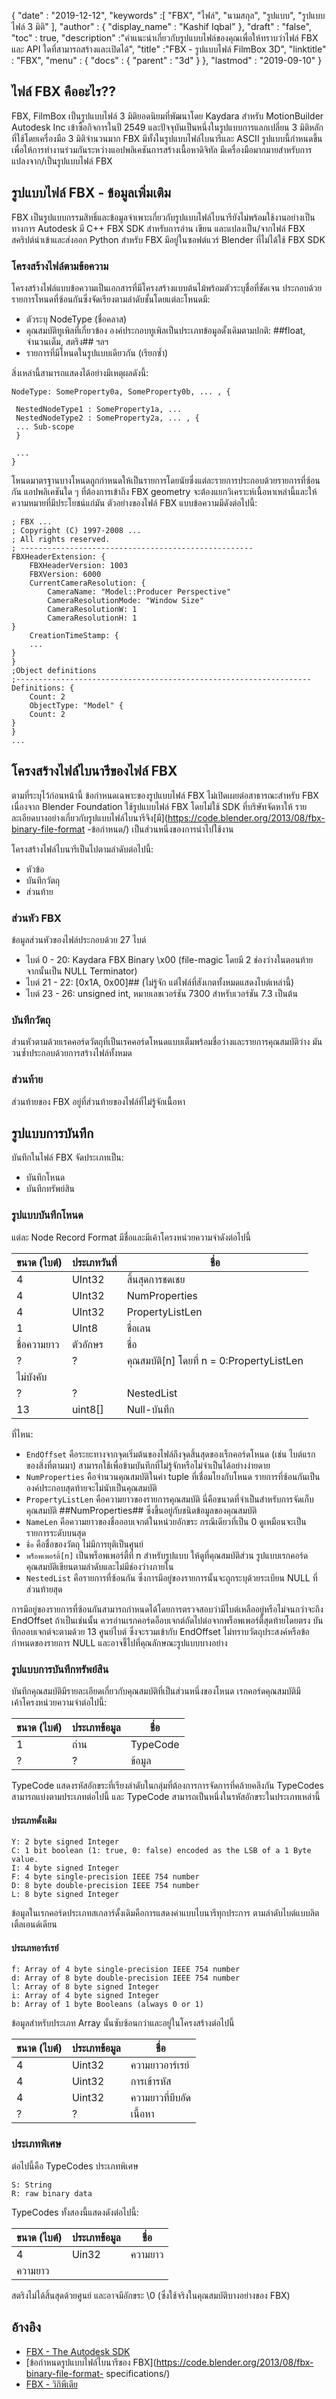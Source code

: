 {
  "date" : "2019-12-12",
  "keywords" :[ "FBX", "ไฟล์", "นามสกุล", "รูปแบบ", "รูปแบบไฟล์ 3 มิติ" ],
  "author" : {
    "display_name" : "Kashif Iqbal"
},
  "draft" : "false",
  "toc" : true,
  "description" :"คำแนะนำเกี่ยวกับรูปแบบไฟล์ของคุณเพื่อให้ทราบว่าไฟล์ FBX และ API ใดที่สามารถสร้างและเปิดได้",
  "title" :"FBX - รูปแบบไฟล์ FilmBox 3D",
  "linktitle" : "FBX",
  "menu" : {
    "docs" : {
      "parent" : "3d"
}
},
  "lastmod" : "2019-09-10"
}

## ไฟล์ FBX คืออะไร??

FBX, FilmBox เป็นรูปแบบไฟล์ 3 มิติยอดนิยมที่พัฒนาโดย Kaydara สำหรับ MotionBuilder Autodesk Inc เข้าซื้อกิจการในปี 2549 และปัจจุบันเป็นหนึ่งในรูปแบบการแลกเปลี่ยน 3 มิติหลักที่ใช้โดยเครื่องมือ 3 มิติจำนวนมาก FBX มีทั้งในรูปแบบไฟล์ไบนารีและ ASCII รูปแบบนี้กำหนดขึ้นเพื่อให้การทำงานร่วมกันระหว่างแอปพลิเคชันการสร้างเนื้อหาดิจิทัล มีเครื่องมือมากมายสำหรับการแปลงจาก/เป็นรูปแบบไฟล์ FBX

## รูปแบบไฟล์ FBX - ข้อมูลเพิ่มเติม

FBX เป็นรูปแบบกรรมสิทธิ์และข้อมูลจำเพาะเกี่ยวกับรูปแบบไฟล์ไบนารียังไม่พร้อมใช้งานอย่างเป็นทางการ Autodesk มี C++ FBX SDK สำหรับการอ่าน เขียน และแปลงเป็น/จากไฟล์ FBX สคริปต์นำเข้าและส่งออก Python สำหรับ FBX มีอยู่ในซอฟต์แวร์ Blender ที่ไม่ได้ใช้ FBX SDK

### โครงสร้างไฟล์ตามข้อความ

โครงสร้างไฟล์แบบข้อความเป็นเอกสารที่มีโครงสร้างแบบต้นไม้พร้อมตัวระบุชื่อที่ชัดเจน ประกอบด้วยรายการโหนดที่ซ้อนกันซึ่งจัดเรียงตามลำดับชั้นโดยแต่ละโหนดมี:

* ตัวระบุ NodeType (ชื่อคลาส)
* คุณสมบัติทูเพิลที่เกี่ยวข้อง องค์ประกอบทูเพิลเป็นประเภทข้อมูลดั้งเดิมตามปกติ: ##float, จำนวนเต็ม, สตริง## ฯลฯ
* รายการที่มีโหนดในรูปแบบเดียวกัน (เรียกซ้ำ)

สิ่งเหล่านี้สามารถแสดงได้อย่างมีเหตุผลดังนี้:

```
NodeType: SomeProperty0a, SomeProperty0b, ... , {

 NestedNodeType1 : SomeProperty1a, ...
 NestedNodeType2 : SomeProperty2a, ... , {
 ... Sub-scope
 }

 ...
}
```

โหนดมาตรฐานบางโหนดถูกกำหนดให้เป็นรายการโดยนัยซึ่งแต่ละรายการประกอบด้วยรายการที่ซ้อนกัน แอปพลิเคชันใด ๆ ที่ต้องการเข้าถึง FBX geometry จะต้องแยกวิเคราะห์เนื้อหาเหล่านี้และให้ความหมายที่มีประโยชน์แก่มัน ตัวอย่างของไฟล์ FBX แบบข้อความมีดังต่อไปนี้:

```
; FBX ...
; Copyright (C) 1997-2008 ...
; All rights reserved.
; ----------------------------------------------------
FBXHeaderExtension: {
    FBXHeaderVersion: 1003
    FBXVersion: 6000
    CurrentCameraResolution: {
        CameraName: "Model::Producer Perspective"
        CameraResolutionMode: "Window Size"
        CameraResolutionW: 1
        CameraResolutionH: 1
}
    CreationTimeStamp: {
    ...
}
}
;Object definitions
;------------------------------------------------------------------
Definitions: {
    Count: 2
    ObjectType: "Model" {
    Count: 2
}
}
...
```

## โครงสร้างไฟล์ไบนารีของไฟล์ FBX

ตามที่ระบุไว้ก่อนหน้านี้ ข้อกำหนดเฉพาะของรูปแบบไฟล์ FBX ไม่เปิดเผยต่อสาธารณะสำหรับ FBX เนื่องจาก Blender Foundation ใช้รูปแบบไฟล์ FBX โดยไม่ใช้ SDK ที่บริษัทจัดหาให้ รายละเอียดบางอย่างเกี่ยวกับรูปแบบไฟล์ไบนารีจึง[มี](https://code.blender.org/2013/08/fbx-binary-file-format -ข้อกำหนด/) เป็นส่วนหนึ่งของการนำไปใช้งาน

โครงสร้างไฟล์ไบนารีเป็นไปตามลำดับต่อไปนี้:

* หัวข้อ
* บันทึกวัตถุ
* ส่วนท้าย

### ส่วนหัว FBX

ข้อมูลส่วนหัวของไฟล์ประกอบด้วย 27 ไบต์

* ไบต์ 0 - 20: Kaydara FBX Binary \x00 (file-magic โดยมี 2 ช่องว่างในตอนท้าย จากนั้นเป็น NULL Terminator)
* ไบต์ 21 - 22: [0x1A, 0x00]## (ไม่รู้จัก แต่ไฟล์ที่สังเกตทั้งหมดแสดงไบต์เหล่านี้)
* ไบต์ 23 - 26: unsigned int, หมายเลขเวอร์ชัน 7300 สำหรับเวอร์ชัน 7.3 เป็นต้น

### บันทึกวัตถุ ###

ส่วนหัวตามด้วยเรคคอร์ดวัตถุที่เป็นเรคคอร์ดโหนดแบบเต็มพร้อมชื่อว่างและรายการคุณสมบัติว่าง มันวนซ้ำประกอบด้วยการสร้างไฟล์ทั้งหมด

### ส่วนท้าย ###

ส่วนท้ายของ FBX อยู่ที่ส่วนท้ายของไฟล์ที่ไม่รู้จักเนื้อหา

## รูปแบบการบันทึก ##

บันทึกในไฟล์ FBX จัดประเภทเป็น:

* บันทึกโหนด
* บันทึกทรัพย์สิน

### รูปแบบบันทึกโหนด ###

แต่ละ Node Record Format มีชื่อและมีเค้าโครงหน่วยความจำดังต่อไปนี้


|ขนาด (ไบต์)|ประเภทวันที่|ชื่อ
--- | ---|---|
|4|UInt32|สิ้นสุดการชดเชย
|4|UInt32|NumProperties
|4|UInt32|PropertyListLen
|1|UInt8|ชื่อเลน
|ชื่อความยาว|ตัวอักษร|ชื่อ
|?|?|คุณสมบัติ[n] โดยที่ n = 0:PropertyListLen
|ไม่บังคับ| |
|?|?|NestedList
|13|uint8[]|Null-บันทึก

ที่ไหน:

* `EndOffset` คือระยะทางจากจุดเริ่มต้นของไฟล์ถึงจุดสิ้นสุดของเร็กคอร์ดโหนด (เช่น ไบต์แรกของสิ่งที่ตามมา) สามารถใช้เพื่อข้ามบันทึกที่ไม่รู้จักหรือไม่จำเป็นได้อย่างง่ายดาย
* `NumProperties` คือจำนวนคุณสมบัติในค่า tuple ที่เชื่อมโยงกับโหนด รายการที่ซ้อนกันเป็นองค์ประกอบสุดท้ายจะไม่นับเป็นคุณสมบัติ
* `PropertyListLen` คือความยาวของรายการคุณสมบัติ นี่คือขนาดที่จำเป็นสำหรับการจัดเก็บคุณสมบัติ ##NumProperties## ซึ่งขึ้นอยู่กับชนิดข้อมูลของคุณสมบัติ
* `NameLen` คือความยาวของชื่อออบเจกต์ในหน่วยอักขระ กรณีเดียวที่เป็น 0 ดูเหมือนจะเป็นรายการระดับบนสุด
* `ชื่อ` คือชื่อของวัตถุ ไม่มีการยุติเป็นศูนย์
* `พร็อพเพอร์ตี้[n]` เป็นพร็อพเพอร์ตี้ที่ n สำหรับรูปแบบ ให้ดูที่คุณสมบัติส่วน รูปแบบเรกคอร์ด คุณสมบัติเขียนตามลำดับและไม่มีช่องว่างภายใน
* `NestedList` คือรายการที่ซ้อนกัน ซึ่งการมีอยู่ของรายการนั้นจะถูกระบุด้วยระเบียน NULL ที่ส่วนท้ายสุด

การมีอยู่ของรายการที่ซ้อนกันสามารถกำหนดได้โดยการตรวจสอบว่ามีไบต์เหลืออยู่หรือไม่จนกว่าจะถึง EndOffset ถ้าเป็นเช่นนั้น ควรอ่านเรกคอร์ดอ็อบเจกต์ถัดไปต่อจากพร็อพเพอร์ตี้สุดท้ายโดยตรง บันทึกออบเจกต์จะตามด้วย 13 ศูนย์ไบต์ ซึ่งจะรวมเข้ากับ EndOffset ไม่ทราบวัตถุประสงค์หรือข้อกำหนดของรายการ NULL และอาจชี้ไปที่คุณลักษณะรูปแบบบางอย่าง

### รูปแบบการบันทึกทรัพย์สิน ###

บันทึกคุณสมบัติมีรายละเอียดเกี่ยวกับคุณสมบัติที่เป็นส่วนหนึ่งของโหนด เรกคอร์ดคุณสมบัติมีเค้าโครงหน่วยความจำต่อไปนี้:


|ขนาด (ไบต์)|ประเภทข้อมูล|ชื่อ
--- | --- | ---
|1|ถ่าน|TypeCode
|?|?|ข้อมูล

TypeCode แสดงรหัสอักขระที่เรียงลำดับในกลุ่มที่ต้องการการจัดการที่คล้ายคลึงกัน TypeCodes สามารถแบ่งตามประเภทต่อไปนี้ และ TypeCode สามารถเป็นหนึ่งในรหัสอักขระในประเภทเหล่านี้

#### ประเภทดั้งเดิม ####

```
Y: 2 byte signed Integer
C: 1 bit boolean (1: true, 0: false) encoded as the LSB of a 1 Byte value.
I: 4 byte signed Integer
F: 4 byte single-precision IEEE 754 number
D: 8 byte double-precision IEEE 754 number
L: 8 byte signed Integer
```

ข้อมูลในเรกคอร์ดประเภทสเกลาร์ดั้งเดิมคือการแสดงค่าแบบไบนารีทุกประการ ตามลำดับไบต์แบบลิตเติ้ลเอนด์เดียน

#### ประเภทอาร์เรย์ ####

```
f: Array of 4 byte single-precision IEEE 754 number
d: Array of 8 byte double-precision IEEE 754 number
l: Array of 8 byte signed Integer
i: Array of 4 byte signed Integer
b: Array of 1 byte Booleans (always 0 or 1)
```

ข้อมูลสำหรับประเภท Array นั้นซับซ้อนกว่าและอยู่ในโครงสร้างต่อไปนี้


|ขนาด (ไบต์)|ประเภทข้อมูล|ชื่อ
--- | --- | ---
|4|Uint32|ความยาวอาร์เรย์
|4|Uint32|การเข้ารหัส
|4|Uint32|ความยาวที่บีบอัด
|?|?|เนื้อหา

### ประเภทพิเศษ ###

ต่อไปนี้คือ TypeCodes ประเภทพิเศษ

```
S: String
R: raw binary data
```

TypeCodes ทั้งสองนี้แสดงดังต่อไปนี้:


|ขนาด (ไบต์)|ประเภทข้อมูล|ชื่อ
--- | --- | ---
|4|Uin32|ความยาว
|ความยาว| |

สตริงไม่ได้สิ้นสุดด้วยศูนย์ และอาจมีอักขระ \0 (ซึ่งใช้จริงในคุณสมบัติบางอย่างของ FBX)

## อ้างอิง ##

* [FBX - The Autodesk SDK](https://help.autodesk.com/view/FBX/2017/ENU/)
* [ข้อกำหนดรูปแบบไฟล์ไบนารีของ FBX](https://code.blender.org/2013/08/fbx-binary-file-format- specifications/)
* [FBX - วิกิพีเดีย](https://en.wikipedia.org/wiki/FBX#File_format)

